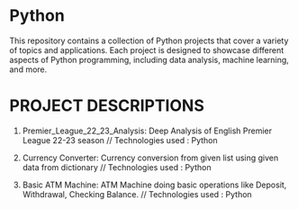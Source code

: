 # Python

This repository contains a collection of Python projects that cover a variety of topics and applications. 
Each project is designed to showcase different aspects of Python programming, including data analysis, machine learning, and more.

# PROJECT DESCRIPTIONS

1. Premier_League_22_23_Analysis: Deep Analysis of English Premier League 22-23 season
   // Technologies used    : Python
   
2. Currency Converter: Currency conversion from given list using given data from dictionary
   // Technologies used    : Python
   
3. Basic ATM Machine: ATM Machine doing basic operations like Deposit, Withdrawal, Checking Balance.
   // Technologies used    : Python
